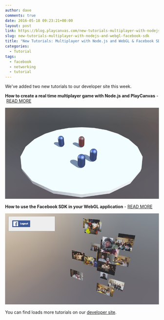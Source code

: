 ```yaml
---
author: dave
comments: true
date: 2016-05-18 09:23:21+00:00
layout: post
link: https://blog.playcanvas.com/new-tutorials-multiplayer-with-nodejs-and-webgl-facebook-sdk/
slug: new-tutorials-multiplayer-with-nodejs-and-webgl-facebook-sdk
title: "New Tutorials: Multiplayer with Node.js and WebGL & Facebook SDK"
categories:
  - Tutorial
tags:
  - facebook
  - networking
  - tutorial
---
```


We've added two new tutorials to our developer site this week.

**How to create a real time multiplayer game with Node.js and PlayCanvas** - [READ MORE](https://developer.playcanvas.com/tutorials/real-time-multiplayer/)

![Real ti](/assets/media/multiplayer.gif)

**How to use the Facebook SDK in your WebGL application** - [READ MORE](https://developer.playcanvas.com/tutorials/facebook-api/)

![Facebook_API](/assets/media/facebook-api.jpg)

You can find loads more tutorials on our [developer site](https://developer.playcanvas.com).
